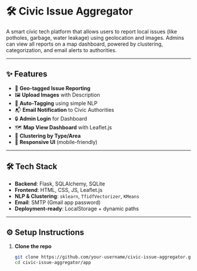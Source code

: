 # 🛠️ Civic Issue Aggregator

A smart civic tech platform that allows users to report local issues (like potholes, garbage, water leakage) using geolocation and images. Admins can view all reports on a map dashboard, powered by clustering, categorization, and email alerts to authorities.

---

## ✨ Features

- 📍 **Geo-tagged Issue Reporting**
- 🖼️ **Upload Images** with Description
- 🧠 **Auto-Tagging** using simple NLP
- 📬 **Email Notification** to Civic Authorities
- 🔒 **Admin Login** for Dashboard
- 🗺️ **Map View Dashboard** with Leaflet.js
- 🧪 **Clustering by Type/Area**
- 📱 **Responsive UI** (mobile-friendly)


---

## 🛠️ Tech Stack

- **Backend**: Flask, SQLAlchemy, SQLite
- **Frontend**: HTML, CSS, JS, Leaflet.js
- **NLP & Clustering**: `sklearn`, `TfidfVectorizer`, `KMeans`
- **Email**: SMTP (Gmail app password)
- **Deployment-ready**: LocalStorage + dynamic paths

---

## ⚙️ Setup Instructions

1. **Clone the repo**

   ```bash
   git clone https://github.com/your-username/civic-issue-aggregator.git
   cd civic-issue-aggregator/app
